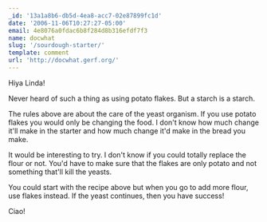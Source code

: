```yaml
---
_id: '13a1a8b6-db5d-4ea8-acc7-02e87899fc1d'
date: '2006-11-06T10:27:27-05:00'
email: 4e8076a0fdac6b8f284d8b316efdf7f3
name: docwhat
slug: '/sourdough-starter/'
template: comment
url: 'http://docwhat.gerf.org/'
---
```


Hiya Linda!

Never heard of such a thing as using potato flakes. But a starch is
a starch.

The rules above are about the care of the yeast organism. If you use
potato flakes you would only be changing the food. I don't know how
much change it'll make in the starter and how much change it'd make
in the bread you make.

It would be interesting to try. I don't know if you could totally
replace the flour or not. You'd have to make sure that the flakes
are only potato and not something that'll kill the yeasts.

You could start with the recipe above but when you go to add more
flour, use flakes instead. If the yeast continues, then you have
success!

Ciao!
